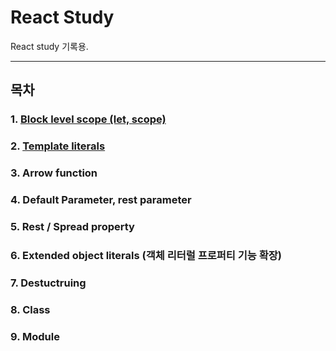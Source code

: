 # React Study

React study 기록용.

--------

## 목차

### 1. [Block level scope (let, scope)](https://github.com/fed-gren/React-Study/blob/master/Block%20level%20scope/BlockLevelScope.md)
### 2. [Template literals](https://github.com/fed-gren/React-Study/blob/master/Template%20literals/TemplateLiterals.md)
### 3. Arrow function
### 4. Default Parameter, rest parameter
### 5. Rest / Spread property
### 6. Extended object literals (객체 리터럴 프로퍼티 기능 확장)
### 7. Destuctruing
### 8. Class
### 9. Module